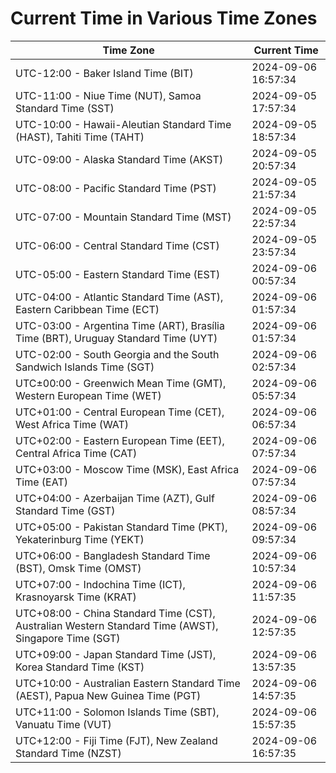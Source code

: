 # Current Time in Various Time Zones

| Time Zone | Current Time |
|-----------|--------------|
| UTC-12:00 - Baker Island Time (BIT) | 2024-09-06 16:57:34 |
| UTC-11:00 - Niue Time (NUT), Samoa Standard Time (SST) | 2024-09-05 17:57:34 |
| UTC-10:00 - Hawaii-Aleutian Standard Time (HAST), Tahiti Time (TAHT) | 2024-09-05 18:57:34 |
| UTC-09:00 - Alaska Standard Time (AKST) | 2024-09-05 20:57:34 |
| UTC-08:00 - Pacific Standard Time (PST) | 2024-09-05 21:57:34 |
| UTC-07:00 - Mountain Standard Time (MST) | 2024-09-05 22:57:34 |
| UTC-06:00 - Central Standard Time (CST) | 2024-09-05 23:57:34 |
| UTC-05:00 - Eastern Standard Time (EST) | 2024-09-06 00:57:34 |
| UTC-04:00 - Atlantic Standard Time (AST), Eastern Caribbean Time (ECT) | 2024-09-06 01:57:34 |
| UTC-03:00 - Argentina Time (ART), Brasília Time (BRT), Uruguay Standard Time (UYT) | 2024-09-06 01:57:34 |
| UTC-02:00 - South Georgia and the South Sandwich Islands Time (SGT) | 2024-09-06 02:57:34 |
| UTC±00:00 - Greenwich Mean Time (GMT), Western European Time (WET) | 2024-09-06 05:57:34 |
| UTC+01:00 - Central European Time (CET), West Africa Time (WAT) | 2024-09-06 06:57:34 |
| UTC+02:00 - Eastern European Time (EET), Central Africa Time (CAT) | 2024-09-06 07:57:34 |
| UTC+03:00 - Moscow Time (MSK), East Africa Time (EAT) | 2024-09-06 07:57:34 |
| UTC+04:00 - Azerbaijan Time (AZT), Gulf Standard Time (GST) | 2024-09-06 08:57:34 |
| UTC+05:00 - Pakistan Standard Time (PKT), Yekaterinburg Time (YEKT) | 2024-09-06 09:57:34 |
| UTC+06:00 - Bangladesh Standard Time (BST), Omsk Time (OMST) | 2024-09-06 10:57:34 |
| UTC+07:00 - Indochina Time (ICT), Krasnoyarsk Time (KRAT) | 2024-09-06 11:57:35 |
| UTC+08:00 - China Standard Time (CST), Australian Western Standard Time (AWST), Singapore Time (SGT) | 2024-09-06 12:57:35 |
| UTC+09:00 - Japan Standard Time (JST), Korea Standard Time (KST) | 2024-09-06 13:57:35 |
| UTC+10:00 - Australian Eastern Standard Time (AEST), Papua New Guinea Time (PGT) | 2024-09-06 14:57:35 |
| UTC+11:00 - Solomon Islands Time (SBT), Vanuatu Time (VUT) | 2024-09-06 15:57:35 |
| UTC+12:00 - Fiji Time (FJT), New Zealand Standard Time (NZST) | 2024-09-06 16:57:35 |
